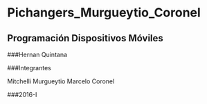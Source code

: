 # Pichangers_Murgueytio_Coronel

## Programación Dispositivos Móviles

###Hernan Quintana

###Integrantes

  Mitchelli Murgueytio
  Marcelo Coronel
  
  
###2016-I  
  



